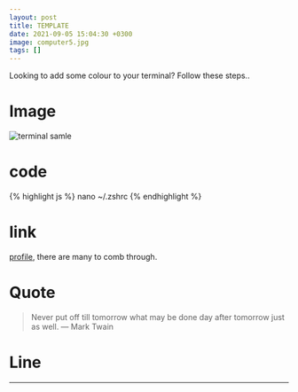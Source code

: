 ```yaml
---
layout: post
title: TEMPLATE
date: 2021-09-05 15:04:30 +0300
image: computer5.jpg
tags: []
---
```


Looking to add some colour to your terminal? Follow these steps..

# Image

![terminal samle]({{site.baseurl}}/img/posts/terminal.png)

# code

{% highlight js %}
nano ~/.zshrc
{% endhighlight %}

# link

[profile](https://gist.github.com/hernamesbarbara/1937937), there are many to comb through.

# Quote

> Never put off till tomorrow what may be done day after tomorrow just as well. — Mark Twain

# Line

---
